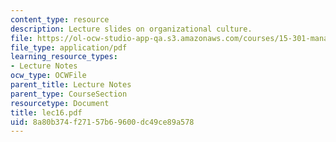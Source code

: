 ```yaml
---
content_type: resource
description: Lecture slides on organizational culture.
file: https://ol-ocw-studio-app-qa.s3.amazonaws.com/courses/15-301-managerial-psychology-fall-2006/8a80b374f27157b69600dc49ce89a578_lec16.pdf
file_type: application/pdf
learning_resource_types:
- Lecture Notes
ocw_type: OCWFile
parent_title: Lecture Notes
parent_type: CourseSection
resourcetype: Document
title: lec16.pdf
uid: 8a80b374-f271-57b6-9600-dc49ce89a578
---
```

